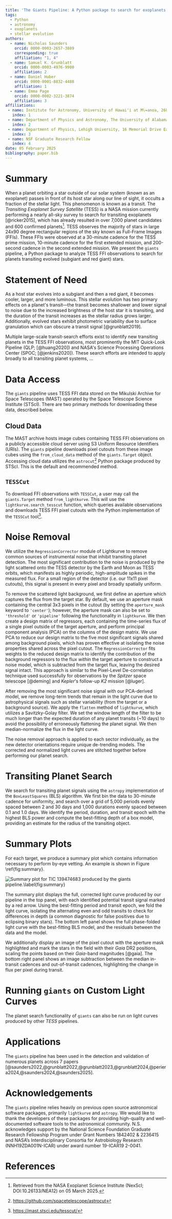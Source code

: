 ```yaml
---
title: 'The Giants Pipeline: A Python package to search for exoplanets orbiting evolved stars'
tags:
  - Python
  - astronomy
  - exoplanets
  - stellar evolution
authors:
  - name: Nicholas Saunders
    orcid: 0000-0003-2657-3889
    corresponding: true
    affiliation: "1, 4" 
  - name: Samuel K. Grunblatt
    orcid: 0000-0003-4976-9980
    affiliation: 2
  - name: Daniel Huber
    orcid: 0000-0001-8832-4488
    affiliation: 1
  - name: Emma Page
    orcid: 0000-0002-3221-3874
    affiliation: 3
affiliations:
 - name: Institute for Astronomy, University of Hawaiʻi at M\=anoa, 2680 Woodlawn Drive, Honolulu, HI 96822, USA
   index: 1
 - name: Department of Physics and Astronomy, The University of Alabama, 514 University Blvd., Tuscaloosa, AL 35487, USA
   index: 2
 - name: Department of Physics, Lehigh University, 16 Memorial Drive East, Bethlehem, PA 18015, USA
   index: 3
 - name: NSF Graduate Research Fellow
   index: 4
date: 05 February 2025
bibliography: paper.bib
---
```


# Summary

When a planet orbiting a star outside of our solar system (known as an exoplanet) passes in front of its host star along our line of sight, it occults a fraction of the stellar light. This phenomenon is known as a transit. The *Transiting Exoplanet Survey Satellite* (TESS) is a NASA mission currently performing a nearly all-sky survey to search for transiting exoplanets [@ricker2015], which has already resulted in over 7,000 planet candidates and 600 confirmed planets[^1]. TESS observes the majority of stars in large 24x90 degree rectangular regions of the sky known as Full-Frame Images (FFIs). These FFIs were observed at a 30-minute cadence for the TESS prime mission, 10-minute cadence for the first extended mission, and 200-second cadence in the second extended mission. We present the `giants` pipeline, a Python package to analyze TESS FFI observations to search for planets transiting evolved (subgiant and red giant) stars.

# Statement of Need

As a host star evolves into a subgiant and then a red giant, it becomes cooler, larger, and more luminous. This stellar evolution has two primary effects on a planet's transit—the transit becomes shallower and lower signal to noise due to the increased brightness of the host star it is transiting, and the duration of the transit increases as the stellar radius grows larger. Additionally, evolved stars exhibit photometric variability due to surface granulation which can obscure a transit signal [@grunblatt2019]. 

Multiple large-scale transit-search efforts exist to identify new transiting planets in the TESS FFI observations, most prominently the MIT Quick-Look Pipeline (QLP; [@huang2020]) and NASA's Science Processing Operations Center (SPOC; [@jenkins2020]). These search efforts are intended to apply broadly to all transiting planet systems, ...

# Data Access

The `giants` pipeline uses TESS FFI data stored on the Mikulski Archive for Space Telescopes (MAST) operated by the Space Telescope Science Institute (STScI). There are two primary methods for downloading these data, described below.

## Cloud Data

The MAST archive hosts image cubes containing TESS FFI observations on a publicly accessible cloud server using S3 Uniform Resource Identifiers (URIs). The `giants` pipeline downloads pixel cutouts from these image cubes using the `from_cloud_data` method of the `giants.Target` object. Accessing cloud data utilizes the `astrocut`[^2] Python package produced by STScI. This is the default and recommended method. 

## `TESSCut`

To download FFI observations with `TESSCut`, a user may call the `giants.Target` method `from_lightkurve`. This will use the `lightkurve.search_tesscut` function, which queries available observations and downloads TESS FFI pixel cutouts with the Python implementation of the `TESSCut` tool[^3]. 

# Noise Removal

We utilize the `RegressionCorrector` module of Lightkurve to remove common sources of instrumental noise that inhibit transiting planet detection. The most significant contribution to the noise is produced by the light scattered onto the TESS detector by the Earth and Moon as TESS orbits, which manifests as highly periodic, high-amplitude spikes in the measured flux. For a small region of the detector (i.e. our 11x11 pixel cutouts), this signal is present in every pixel and broadly spatially uniform. 

To remove the scattered light background, we first define an aperture which captures the flux from the target star. By default, we use an aperture mask containing the central 3x3 pixels in the cutout (by setting the `aperture_mask` keyword to `'center'`); however, the aperture mask can also be set to `'threshold'` or `'pipeline'` following the functionality in `lightkurve`. We then create a design matrix of regressors, each containing the time-series flux of a single pixel outside of the target aperture, and perform principal component analysis (PCA) on the columns of the design matrix. We use PCA to reduce our design matrix to the five most significant signals shared among background pixels, which has proven effective at isolating the noise properties shared across the pixel cutout. The `RegressionCorrector` fits weights to the reduced design matrix to identify the contribution of the background regressors to the flux *within* the target aperture to construct a noise model, which is subtracted from the target flux, leaving the desired signal intact. This approach is similar to the Pixel-Level De-correlation technique used successfully for observations by the *Spitzer* space telescope [@deming] and *Kepler*'s follow-up *K2* mission [@luger].

After removing the most significant noise signal with our PCA-derived model, we remove long-term trends that remain in the light curve due to astrophysical signals such as stellar variability (from the target or a background source). We apply the `flatten` method of `lightkurve`, which utilizes a Savitzky-Golay filter. We set the window length of the filter to be much longer than the expected duration of any planet transits (~10 days) to avoid the possibility of erroneously flattening the planet signal. We then median-normalize the flux in the light curve.

The noise removal approach is applied to each sector individually, as the new detector orientations require unique de-trending models. The corrected and normalized light curves are stitched together before performing our planet search.

# Transiting Planet Search

We search for transiting planet signals using the `astropy` implementation of the `BoxLeastSquares` (BLS) algorithm. We first bin the data to 30-minute cadence for uniformity, and search over a grid of 5,000 periods evenly spaced between 2 and 30 days and 1,000 durations evenly spaced between 0.1 and 1.0 days. We identify the period, duration, and transit epoch with the highest BLS power and compute the best-fitting depth of a box model, providing an estimate for the radius of the transiting object. 

# Summary Plots

For each target, we produce a summary plot which contains information necessary to perform by-eye vetting. An example is shown in Figure \ref{fig:summary}. 

![Summary plot for TIC 139474683 produced by the `giants` pipeline.\label{fig:summary}](paper_fig1.png)

The summary plot displays the full, corrected light curve produced by our pipeline in the top panel, with each identified potential transit signal marked by a red arrow. Using the best-fitting period and transit epoch, we fold the light curve, isolating the alternating even and odd transits to check for differences in depth (a common diagnostic for false positives due to eclipsing binary stars). The bottom left panel shows the full phase-folded light curve with the best-fitting BLS model, and the residuals between the data and the model.

We additionally display an image of the pixel cutout with the aperture mask highlighted and mark the stars in the field with their *Gaia* DR2 positions, scaling the points based on their *Gaia*-band magnitudes [@gaia]. The bottom right panel shows an image subtraction between the median in-transit cadences and out-of-transit cadences, highlighting the change in flux per pixel during transit.

# Running `giants` on Custom Light Curves

The planet search functionality of `giants` can also be run on light curves produced by other *TESS* pipelines.

# Applications

The `giants` pipeline has been used in the detection and validation of numerous planets across 7 papers [@saunders2022,@grunblatt2022,@grunblatt2023,@grunblatt2024,@periera2024,@saunders2024,@saunders2025].

# Acknowledgements

The `giants` pipeline relies heavily on previous open source astronomical software packages, primarily `lightkurve` and `astropy`. We would like to thank the developers of these packages for providing high-quality and well-documented software tools to the astronomical community. N.S. acknowledges support by the National Science Foundation Graduate Research Fellowship Program under Grant Numbers 1842402 & 2236415 and NASA’s Interdisciplinary Consortia for Astrobiology Research (NNH19ZDA001N-ICAR) under award number 19-ICAR19 2-0041. 

# References

[^1]: Retrieved from the NASA Exoplanet Science Institute (NexScI; DOI:10.26133/NEA12) on 05 March 2025.

[^2]: https://github.com/spacetelescope/astrocut

[^3]: https://mast.stsci.edu/tesscut/